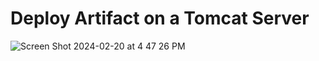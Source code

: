# Deploy Artifact on a Tomcat Server

![Screen Shot 2024-02-20 at 4 47 26 PM](https://github.com/tspoorthyreddy/CICD-with-Git-Jenkins-Ansible-K8s/assets/93954534/964358cc-edf1-49f7-a0f4-93fa4a275007)

